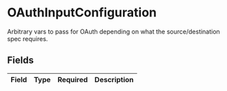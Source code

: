# OAuthInputConfiguration

Arbitrary vars to pass for OAuth depending on what the source/destination spec requires.


## Fields

| Field       | Type        | Required    | Description |
| ----------- | ----------- | ----------- | ----------- |